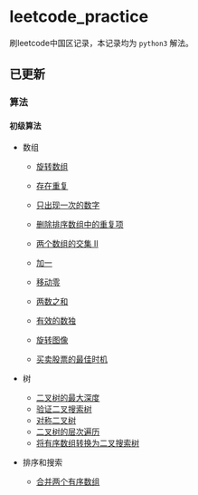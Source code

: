 # leetcode_practice
刷leetcode中国区记录，本记录均为 `python3` 解法。

## 已更新

### 算法
#### 初级算法

- 数组
  - [旋转数组](https://github.com/Annihilater/leetcode_practice/blob/master/%E6%95%B0%E7%BB%84/%E6%97%8B%E8%BD%AC%E6%95%B0%E7%BB%84.py)

  - [存在重复](https://github.com/Annihilater/leetcode_practice/blob/master/%E6%95%B0%E7%BB%84/%E5%AD%98%E5%9C%A8%E9%87%8D%E5%A4%8D.md)

  - [只出现一次的数字](https://github.com/Annihilater/leetcode_practice/blob/master/%E6%95%B0%E7%BB%84/%E5%8F%AA%E5%87%BA%E7%8E%B0%E4%B8%80%E6%AC%A1%E7%9A%84%E6%95%B0%E5%AD%97.md)

  - [删除排序数组中的重复项](https://github.com/Annihilater/leetcode_practice/blob/master/%E6%95%B0%E7%BB%84/%E5%88%A0%E9%99%A4%E6%8E%92%E5%BA%8F%E6%95%B0%E7%BB%84%E4%B8%AD%E7%9A%84%E9%87%8D%E5%A4%8D%E9%A1%B9.py)

  - [两个数组的交集 II](https://github.com/Annihilater/leetcode_practice/blob/master/%E6%95%B0%E7%BB%84/%E4%B8%A4%E4%B8%AA%E6%95%B0%E7%BB%84%E7%9A%84%E4%BA%A4%E9%9B%86%20II.md)

  - [加一](https://github.com/Annihilater/leetcode_practice/blob/master/%E6%95%B0%E7%BB%84/%E5%8A%A0%E4%B8%80.md)

  - [移动零](https://github.com/Annihilater/leetcode_practice/blob/master/%E6%95%B0%E7%BB%84/%E7%A7%BB%E5%8A%A8%E9%9B%B6.md)

  - [两数之和](https://github.com/Annihilater/leetcode_practice/blob/master/%E6%95%B0%E7%BB%84/%E4%B8%A4%E6%95%B0%E4%B9%8B%E5%92%8C.md)

  - [有效的数独](https://github.com/Annihilater/leetcode_practice/blob/master/%E6%95%B0%E7%BB%84/%E6%9C%89%E6%95%88%E7%9A%84%E6%95%B0%E7%8B%AC.md)

  - [旋转图像](https://github.com/Annihilater/leetcode_practice/blob/master/%E6%95%B0%E7%BB%84/%E6%97%8B%E8%BD%AC%E5%9B%BE%E5%83%8F.md)

  - [买卖股票的最佳时机](https://github.com/Annihilater/leetcode_practice/blob/master/%E6%95%B0%E7%BB%84/%E4%B9%B0%E5%8D%96%E8%82%A1%E7%A5%A8%E7%9A%84%E6%9C%80%E4%BD%B3%E6%97%B6%E6%9C%BA.md)

    

- 树

  - [二叉树的最大深度](https://github.com/Annihilater/leetcode_practice/blob/master/%E6%A0%91/%E4%BA%8C%E5%8F%89%E6%A0%91%E7%9A%84%E6%9C%80%E5%A4%A7%E6%B7%B1%E5%BA%A6.md)
  - [验证二叉搜索树](https://github.com/Annihilater/leetcode_practice/blob/master/%E6%A0%91/%E9%AA%8C%E8%AF%81%E4%BA%8C%E5%8F%89%E6%90%9C%E7%B4%A2%E6%A0%91.md)
  - [对称二叉树](https://github.com/Annihilater/leetcode_practice/blob/master/%E6%A0%91/%E5%AF%B9%E7%A7%B0%E4%BA%8C%E5%8F%89%E6%A0%91.md)
  - [二叉树的层次遍历](https://github.com/Annihilater/leetcode_practice/blob/master/%E6%A0%91/%E4%BA%8C%E5%8F%89%E6%A0%91%E7%9A%84%E5%B1%82%E6%AC%A1%E9%81%8D%E5%8E%86.md)
  - [将有序数组转换为二叉搜索树](https://github.com/Annihilater/leetcode_practice/blob/master/%E6%A0%91/%E5%B0%86%E6%9C%89%E5%BA%8F%E6%95%B0%E7%BB%84%E8%BD%AC%E6%8D%A2%E4%B8%BA%E4%BA%8C%E5%8F%89%E6%90%9C%E7%B4%A2%E6%A0%91.md)

- 排序和搜索

  - [合并两个有序数组](https://github.com/Annihilater/leetcode_practice/blob/master/%E6%8E%92%E5%BA%8F%E5%92%8C%E6%90%9C%E7%B4%A2/%E5%90%88%E5%B9%B6%E4%B8%A4%E4%B8%AA%E6%9C%89%E5%BA%8F%E6%95%B0%E7%BB%84.md)

    

  

  

  

  


